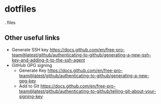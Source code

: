 # dotfiles

. files

## Other useful links

- Generate SSH key https://docs.github.com/en/free-pro-team@latest/github/authenticating-to-github/generating-a-new-ssh-key-and-adding-it-to-the-ssh-agent
- GitHub GPG signing
    - Generate Key https://docs.github.com/en/free-pro-team@latest/github/authenticating-to-github/generating-a-new-gpg-key
    - Add to Git https://docs.github.com/en/free-pro-team@latest/github/authenticating-to-github/telling-git-about-your-signing-key
